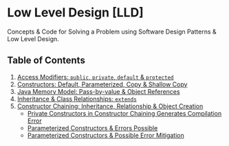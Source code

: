 # Low Level Design [LLD]

Concepts &amp; Code for Solving a Problem using Software Design Patterns &amp; Low Level Design.

## Table of Contents

1. [Access Modifiers: `public`, `private`, `default` & `protected`](https://github.com/Ch-sriram/Low-Level-Design-LLD/commit/01ba082ea4df4479e6d73c97e5d85cf7de5917eb)
2. [Constructors: Default, Parameterized, Copy & Shallow Copy](https://github.com/Ch-sriram/Low-Level-Design-LLD/commit/10a0da30e624378f5f8a89e01bffd4638efd1102)
3. [Java Memory Model: Pass-by-value & Object References](https://github.com/Ch-sriram/Low-Level-Design-LLD/commit/a297a505ddc216dc8a3c65ec80fe2cd3c7a36335)
4. [Inheritance & Class Relationships: `extends`](https://github.com/Ch-sriram/Low-Level-Design-LLD/commit/1f49a481ded6d739c59a54a0664303a7fe491abc)
5. [Constructor Chaining: Inheritance, Relationship & Object Creation](https://github.com/Ch-sriram/Low-Level-Design-LLD/commit/e19a468e7b02d959c7faab6707a8e3a9e3b264bf)
   - [Private Constructors in Constructor Chaining Generates Compilation Error](https://github.com/Ch-sriram/Low-Level-Design-LLD/commit/422b016dad3976ab1e1b30c662fb10901b241f00)
   - [Parameterized Constructors & Errors Possible](https://github.com/Ch-sriram/Low-Level-Design-LLD/commit/e7439799496daf589eba6637c76b3392d053e804)
   - [Parameterized Constructors & Possible Error Mitigation]()
